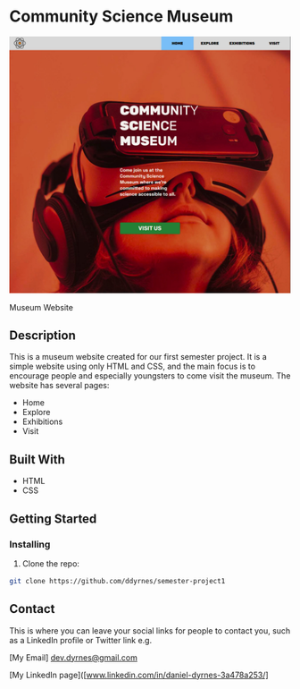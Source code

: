 # Community Science Museum

![Screenshot](community-science-museum_screenshot.jpg)

Museum Website

## Description

This is a museum website created for our first semester project. 
It is a simple website using only HTML and CSS, and the main focus is to encourage people and especially youngsters to come visit the museum.
The website has several pages: 
- Home
- Explore
- Exhibitions
- Visit 

## Built With

- HTML
- CSS

## Getting Started

### Installing

1. Clone the repo:

```bash
git clone https://github.com/ddyrnes/semester-project1
```

## Contact

This is where you can leave your social links for people to contact you, such as a LinkedIn profile or Twitter link e.g.

[My Email] dev.dyrnes@gmail.com

[My LinkedIn page]([www.linkedin.com/in/daniel-dyrnes-3a478a253/]
